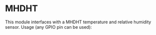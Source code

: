 # MHDHT
This module interfaces with a MHDHT temperature and relative humidity sensor.
Usage (any GPIO pin can be used):
